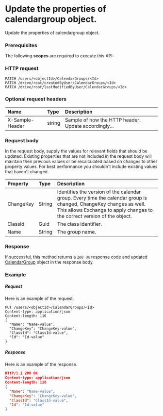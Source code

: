 # Update the properties of calendargroup object.

Update the properties of calendargroup object.
### Prerequisites
The following **scopes** are required to execute this API: 
### HTTP request
<!-- { "blockType": "ignored" } -->
```http
PATCH /users/<objectId>/CalendarGroups/<Id>
PATCH /drive/root/createdByUser/CalendarGroups/<Id>
PATCH /drive/root/lastModifiedByUser/CalendarGroups/<Id>
```
### Optional request headers
| Name       | Type | Description|
|:-----------|:------|:----------|
| X-Sample-Header  | string  | Sample of how the HTTP header. Update accordingly...|

### Request body
In the request body, supply the values for relevant fields that should be updated. Existing properties that are not included in the request body will maintain their previous values or be recalculated based on changes to other property values. For best performance you shouldn't include existing values that haven't changed.

| Property	   | Type	|Description|
|:---------------|:--------|:----------|
|ChangeKey|String|Identifies the version of the calendar group. Every time the calendar group is changed, ChangeKey changes as well. This allows Exchange to apply changes to the correct version of the object.|
|ClassId|Guid|The class identifier.|
|Name|String|The group name.|

### Response
If successful, this method returns a `200 OK` response code and updated [CalendarGroup](../resources/calendargroup.md) object in the response body.
### Example
##### Request
Here is an example of the request.
<!-- {
  "blockType": "request",
  "name": "update_calendargroup"
}-->
```http
PUT /users/<objectId>/CalendarGroups/<Id>
Content-type: application/json
Content-length: 110
{
  "Name": "Name-value",
  "ChangeKey": "ChangeKey-value",
  "ClassId": "ClassId-value",
  "Id": "Id-value"
}
```
##### Response
<!-- {
  "blockType": "response",
  "truncated": false,
  "@odata.type": "calendargroup"
} -->
Here is an example of the response.
```json
HTTP/1.1 200 OK
Content-type: application/json
Content-length: 110
{
  "Name": "Name-value",
  "ChangeKey": "ChangeKey-value",
  "ClassId": "ClassId-value",
  "Id": "Id-value"
}
```

<!-- uuid: fa31e727-5721-467b-8e97-efb7409cb84c
2015-10-15 16:17:31 UTC -->
<!-- {
  "type": "#page.annotation",
  "description": "Update the properties of calendargroup object.",
  "keywords": "",
  "section": "documentation",
  "tocPath": ""
}-->